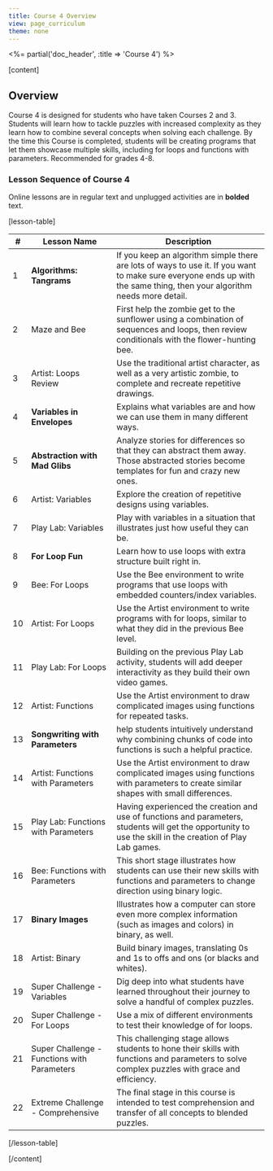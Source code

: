 ```yaml
---
title: Course 4 Overview
view: page_curriculum
theme: none
---
```


<%= partial('doc_header', :title => 'Course 4') %>

[content]
## Overview

Course 4 is designed for students who have taken Courses 2 and 3. Students will learn how to tackle puzzles with increased complexity as they learn how to combine several concepts when solving each challenge. By the time this Course is completed, students will be creating programs that let them showcase multiple skills, including for loops and functions with parameters. Recommended for grades 4-8.

### Lesson Sequence of Course 4
Online lessons are in regular text and unplugged activities are in **bolded** text.

[lesson-table]

| #  |           Lesson Name                |                                                                                                 Description                                                                                                  |
|----|--------------------------------------|--------------------------------------------------------------------------------------------------------------------------------------------------------------------------------------------------------------|
|  1 | **Algorithms: Tangrams**           | If you keep an algorithm simple there are lots of ways to use it. If you want to make sure everyone ends up with the same thing, then your algorithm needs more detail.                                           |
|  2 | Maze and Bee                                 | First help the zombie get to the sunflower using a combination of sequences and loops, then review conditionals with the flower-hunting bee. |
|  3 | Artist: Loops Review                               | Use the traditional artist character, as well as a very artistic zombie, to complete and recreate repetitive drawings.                                                                                                                                                            |
|  4 | **Variables in Envelopes**           | Explains what variables are and how we can use them in many different ways.      |
|  5 | **Abstraction with Mad Glibs**                    | Analyze stories for differences so that they can abstract them away. Those abstracted stories become templates for fun and crazy new ones.                                                           |
|  6 | Artist: Variables                       | Explore the creation of repetitive designs using variables.   |
|  7 | Play Lab: Variables                   | Play with variables in a situation that illustrates just how useful they can be.   |
|  8 | **For Loop Fun**                   | Learn how to use loops with extra structure built right in.                                                                                                                                      |
|  9 | Bee: For Loops                     | Use the Bee environment to write programs that use loops with embedded counters/index variables.                                                                                                                                   |
| 10 | Artist: For Loops| Use the Artist environment to write programs with for loops, similar to what they did in the previous Bee level.                                                    |
| 11 | Play Lab: For Loops                 | Building on the previous Play Lab activity, students will add deeper interactivity as they build their own video games.                                                        |
| 12 | Artist: Functions                  | Use the Artist environment to draw complicated images using functions for repeated tasks.                                                    |
| 13 | **Songwriting with Parameters**                    | help students intuitively understand why combining chunks of code into functions is such a helpful practice.                                                                                                                                     |
| 14 | Artist: Functions with Parameters                       | Use the Artist environment to draw complicated images using functions with parameters to create similar shapes with small differences.  |
| 15 | Play Lab: Functions with Parameters                           | Having experienced the creation and use of functions and parameters, students will get the opportunity to use the skill in the creation of Play Lab games.                         |
| 16 | Bee: Functions with Parameters             | This short stage illustrates how students can use their new skills with functions and parameters to change direction using binary logic.                                                                                                                            |
| 17 | **Binary Images**              | Illustrates how a computer can store even more complex information (such as images and colors) in binary, as well.                                                                                                                             |
| 18 | Artist: Binary                        | Build binary images, translating 0s and 1s to offs and ons (or blacks and whites).                                                                                                             |
| 19 | Super Challenge - Variables                   | Dig deep into what students have learned throughout their journey to solve a handful of complex puzzles.                         |
| 20 | Super Challenge - For Loops              | Use a mix of different environments to test their knowledge of for loops.                                                      |
| 21 | Super Challenge - Functions with Parameters            | This challenging stage allows students to hone their skills with functions and parameters to solve complex puzzles with grace and efficiency.                                                                                                                          |
| 22 | Extreme Challenge - Comprehensive            | The final stage in this course is intended to test comprehension and transfer of all concepts to blended puzzles.   



[/lesson-table]

[/content]

<link rel="stylesheet" type="text/css" href="../docs/morestyle.css"/>
